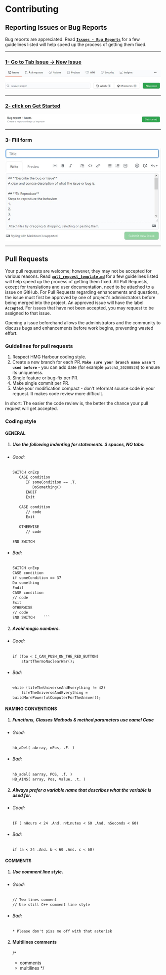 # Contributing

## Reporting Issues or Bug Reports

Bug reports are appreciated. Read [**`Issues - Bug Reports`**](https://github.com/asistex/ighoo/blob/master/.github/ISSUE_TEMPLATE/bug_report.md) for a few guidelines listed will help speed up the process of getting them fixed.

---
### [1- Go to **Tab Issue -> New Issue**](https://github.com/asistex/ighoo/issues/new/choose)

[![image](https://github.com/asistex/ighoo/blob/master/.github/ISSUE_TEMPLATE/btn_issue.jpg)](https://github.com/asistex/ighoo/issues/new/choose)

---
### [2- click on **Get Started**]()

[![image](https://github.com/asistex/ighoo/blob/master/.github/ISSUE_TEMPLATE/Start.jpg)](https://github.com/asistex/ighoo/issues/new?assignees=&labels=&template=bug_report.md&title=)

---
### 3- **Fill form**

[![image](https://github.com/asistex/ighoo/blob/master/.github/ISSUE_TEMPLATE/fill.jpg)](https://github.com/asistex/ighoo/issues/new?assignees=&labels=&template=bug_report.md&title=)

---


## Pull Requests

Your pull requests are welcome; however, they may not be accepted for various reasons.
Read [**`pull_request_template.md`**](https://github.com/asistex/ighoo/blob/master/.github/PULL_REQUEST_TEMPLATE/pull_request_template.md) for a few guidelines listed will help speed up the process of getting them fixed.
All Pull Requests, except for translations and user documentation, need to be attached to a issue on GitHub. For Pull Requests regarding enhancements and questions, the issue must first be approved by one of project's administrators before being merged into the project. An approved issue will have the label **`Accepted`**. For issues that have not been accepted, you may request to be assigned to that issue.

Opening a issue beforehand allows the administrators and the community to discuss bugs and enhancements before work begins, preventing wasted effort.


### Guidelines for pull requests

1. Respect HMG Harbour coding style.
2. Create a new branch for each PR. **`Make sure your branch name wasn't used before`** - you can add date (for example `patch3_20200528`) to ensure its uniqueness.
3. Single feature or bug-fix per PR.
4. Make single commit per PR.
5. Make your modification compact - don't reformat source code in your request. It makes code review more difficult.

In short: The easier the code review is, the better the chance your pull request will get accepted.


### Coding style

#### GENERAL

1. ##### Use the following indenting for statements. 3 spaces, NO tabs:

  * ###### Good:
    ```
    SWITCH cnExp
       CASE condition
          IF someCondition == .T.
             DoSomething()
          ENDIF
          Exit

       CASE condition
          // code
          Exit

       OTHERWISE
          // code

    END SWITCH
    ```

  * ###### Bad:
    ```
    SWITCH cnExp
    CASE condition
    if someCondition == 37
    Do something
    Endif
    CASE condition
    // code
    Exit
    OTHERWISE
    // code
    END SWITCH    ```
    ```

2. ##### Avoid magic numbers.

  * ###### Good:
    ```
    if (foo < I_CAN_PUSH_ON_THE_RED_BUTTON)
        startThermoNuclearWar();
    ```

  * ###### Bad:
    ```
    while (lifeTheUniverseAndEverything != 42)
        lifeTheUniverseAndEverything = buildMorePowerfulComputerForTheAnswer();
    ```



#### NAMING CONVENTIONS

1. ##### Functions, Classes Methods & method parameters use camel Case

  * ###### Good:
    ```
    hb_aDel( aArray, nPos, .F. )
    ```

  * ###### Bad:
    ```
    hb_adel( aarray, POS, .f. )
    HB_AINS( array, Pos, Value, .t. )
    ```

2. ##### Always prefer a variable name that describes what the variable is used for.

  * ###### Good:
    ```
    IF ( nHours < 24 .And. nMinutes < 60 .And. nSeconds < 60)
    ```

  * ###### Bad:
    ```
    if (a < 24 .And. b < 60 .And. c < 60)
    ```



#### COMMENTS

1. ##### Use comment line style.

  * ###### Good:
    ```
    // Two lines comment
    // Use still C++ comment line style
    ```

  * ###### Bad:
    ```
    * Please don't piss me off with that asterisk
    ```

2. #### Multilines comments

   /*
    * comments
    * multilines
    */
